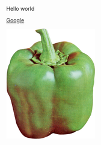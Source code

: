 Hello world

[Google](https://www.google.com/ "Link to google.com")

![Test image](/testimage.png "Test image")
